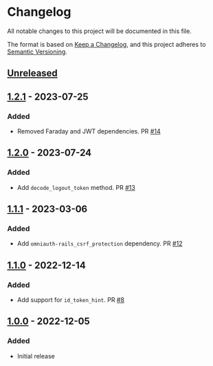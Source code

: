 # Changelog

All notable changes to this project will be documented in this file.

The format is based on [Keep a Changelog](https://keepachangelog.com/en/1.0.0/),
and this project adheres to [Semantic Versioning](https://semver.org/spec/v2.0.0.html).

## [Unreleased]

## [1.2.1] - 2023-07-25

### Added

* Removed Faraday and JWT dependencies. PR [#14](https://github.com/powerhome/omniauth-nitro-id/pull/4)

## [1.2.0] - 2023-07-24

### Added

* Add `decode_logout_token` method. PR [#13](https://github.com/powerhome/omniauth-nitro-id/pull/13)

## [1.1.1] - 2023-03-06

### Added

* Add `omniauth-rails_csrf_protection` dependency. PR [#12](https://github.com/powerhome/omniauth-nitro-id/pull/12)

## [1.1.0] - 2022-12-14

### Added

* Add support for `id_token_hint`. PR [#8](https://github.com/powerhome/omniauth-nitro-id/pull/8)

## [1.0.0] - 2022-12-05

### Added

* Initial release

[Unreleased]: https://github.com/powerhome/omniauth-nitro-id/compare/v1.2.1...HEAD
[1.2.1]: https://github.com/powerhome/omniauth-nitro-id/releases/tag/v1.2.1
[1.2.0]: https://github.com/powerhome/omniauth-nitro-id/releases/tag/v1.2.0
[1.1.1]: https://github.com/powerhome/omniauth-nitro-id/releases/tag/v1.1.1
[1.1.0]: https://github.com/powerhome/omniauth-nitro-id/releases/tag/v1.1.0
[1.0.0]: https://github.com/powerhome/omniauth-nitro-id/releases/tag/v1.0.0
